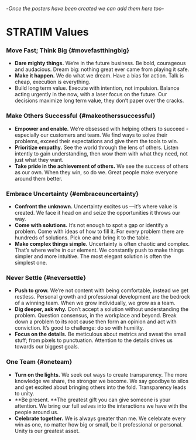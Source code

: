 -_Once the posters have been created we can add them here too-_

# STRATIM Values

### Move Fast; Think Big {#movefastthingbig}

* **Dare mighty things.** We’re in the future business. Be bold, courageous and audacious. Dream big: nothing great ever came from playing it safe.
* **Make it happen.** We do what we dream. Have a bias for action. Talk is cheap, execution is everything.
* Build long term value. Execute with intention, not impulsion. Balance acting urgently in the now, with a laser focus on the future. Our decisions maximize long term value, they don’t paper over the cracks.

### Make Others Successful {#makeotherssuccessful}

* **Empower and enable.** We’re obsessed with helping others to succeed - especially our customers and team. We find ways to solve their problems, exceed their expectations and give them the tools to win.
* **Prioritize empathy.** See the world through the lens of others. Listen intently to gain understanding, then wow them with what they need, not just what they want.
* **Take pride in the achievement of others.** We see the success of others as our own. When they win, so do we. Great people make everyone around them better.

### Embrace Uncertainty {#embraceuncertainty}

* **Confront the unknown.** Uncertainty excites us —it’s where value is created. We face it head on and seize the opportunities it throws our way.
* **Come with solutions.** It’s not enough to spot a gap or identify a problem. Come with ideas of how to fill it. For every problem there are hundreds of solutions. Pick one and bring it to the table. 
* **Make complex things simple.** Uncertainty is often chaotic and complex. That’s where we’re in our element. We constantly push to make things simpler and more intuitive. The most elegant solution is often the simplest one. 

### Never Settle {#neversettle}

* **Push to grow.** We’re not content with being comfortable, instead we get restless. Personal growth and professional development are the bedrock of a winning team. When we grow individually, we grow as a team.
* **Dig deeper, ask why.** Don’t accept a solution without understanding the problem. Question consensus, in the workplace and beyond. Break down a problem to its root cause then form an opinion and act with conviction. It’s good to challenge: do so with humility.
* **Focus on the details.** Be meticulous about metrics and sweat the small stuff; from pixels to punctuation. Attention to the details drives us towards our biggest goals.  

### One Team {#oneteam}

* **Turn on the lights.** We seek out ways to create transparency. The more knowledge we share, the stronger we become. We say goodbye to silos and get excited about bringing others into the fold. Transparency leads to unity.
* **Be present. **The greatest gift you can give someone is your attention. We bring our full selves into the interactions we have with the people around us.
* **Celebrate together.** We is always greater than me. We celebrate every win as one, no matter how big or small, be it professional or personal. Unity is our greatest asset.



